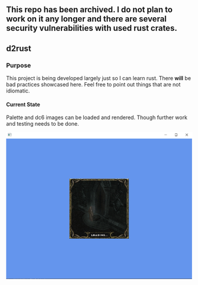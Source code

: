 ## This repo has been archived. I do not plan to work on it any longer and there are several security vulnerabilities with used rust crates.

## d2rust

### Purpose

This project is being developed largely just so I can learn rust. There **will** be bad practices showcased here.
Feel free to point out things that are not idiomatic.


#### Current State

Palette and dc6 images can be loaded and rendered. Though further work and testing needs to be done.


![Diablo 2 loading screen texture](https://raw.githubusercontent.com/AridTag/d2rust/master/images/RenderingTexture.png)
